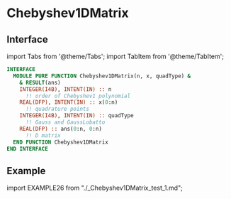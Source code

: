 # Chebyshev1DMatrix

## Interface

import Tabs from '@theme/Tabs';
import TabItem from '@theme/TabItem';

```fortran
INTERFACE
  MODULE PURE FUNCTION Chebyshev1DMatrix(n, x, quadType) &
    & RESULT(ans)
    INTEGER(I4B), INTENT(IN) :: n
      !! order of Chebyshev1 polynomial
    REAL(DFP), INTENT(IN) :: x(0:n)
      !! quadrature points
    INTEGER(I4B), INTENT(IN) :: quadType
      !! Gauss and GaussLobatto
    REAL(DFP) :: ans(0:n, 0:n)
      !! D matrix
  END FUNCTION Chebyshev1DMatrix
END INTERFACE
```

## Example

<Tabs>
<TabItem value="example" label="️܀ See example">

import EXAMPLE26 from "./_Chebyshev1DMatrix_test_1.md";

<EXAMPLE26 />

</TabItem>

<TabItem value="close" label="↢ " default>

</TabItem>
</Tabs>
